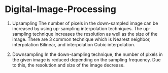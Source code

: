 # Digital-Image-Processing
1. Upsampling
The number of pixels in the down-sampled image can be increased by using up-sampling interpolation techniques. The up-sampling technique increases the resolution as well as the size of the image. There are 3 common technique which is Nearest neighbor, interpolation Bilinear, and interpolation Cubic interpolation.

2. Downsampling
In the down-sampling technique, the number of pixels in the given image is reduced depending on the sampling frequency. Due to this, the resolution and size of the image decrease.

